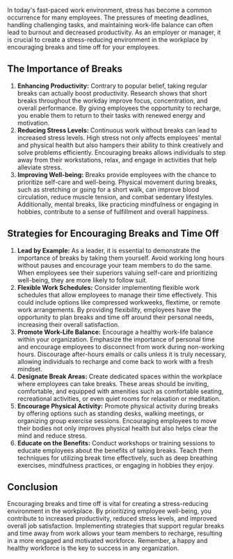 
In today's fast-paced work environment, stress has become a common occurrence for many employees. The pressures of meeting deadlines, handling challenging tasks, and maintaining work-life balance can often lead to burnout and decreased productivity. As an employer or manager, it is crucial to create a stress-reducing environment in the workplace by encouraging breaks and time off for your employees.

## The Importance of Breaks

1. **Enhancing Productivity:** Contrary to popular belief, taking regular breaks can actually boost productivity. Research shows that short breaks throughout the workday improve focus, concentration, and overall performance. By giving employees the opportunity to recharge, you enable them to return to their tasks with renewed energy and motivation.
2. **Reducing Stress Levels:** Continuous work without breaks can lead to increased stress levels. High stress not only affects employees' mental and physical health but also hampers their ability to think creatively and solve problems efficiently. Encouraging breaks allows individuals to step away from their workstations, relax, and engage in activities that help alleviate stress.
3. **Improving Well-being:** Breaks provide employees with the chance to prioritize self-care and well-being. Physical movement during breaks, such as stretching or going for a short walk, can improve blood circulation, reduce muscle tension, and combat sedentary lifestyles. Additionally, mental breaks, like practicing mindfulness or engaging in hobbies, contribute to a sense of fulfillment and overall happiness.

## Strategies for Encouraging Breaks and Time Off

1. **Lead by Example:** As a leader, it is essential to demonstrate the importance of breaks by taking them yourself. Avoid working long hours without pauses and encourage your team members to do the same. When employees see their superiors valuing self-care and prioritizing well-being, they are more likely to follow suit.
2. **Flexible Work Schedules:** Consider implementing flexible work schedules that allow employees to manage their time effectively. This could include options like compressed workweeks, flextime, or remote work arrangements. By providing flexibility, employees have the opportunity to plan breaks and time off around their personal needs, increasing their overall satisfaction.
3. **Promote Work-Life Balance:** Encourage a healthy work-life balance within your organization. Emphasize the importance of personal time and encourage employees to disconnect from work during non-working hours. Discourage after-hours emails or calls unless it is truly necessary, allowing individuals to recharge and come back to work with a fresh mindset.
4. **Designate Break Areas:** Create dedicated spaces within the workplace where employees can take breaks. These areas should be inviting, comfortable, and equipped with amenities such as comfortable seating, recreational activities, or even quiet rooms for relaxation or meditation.
5. **Encourage Physical Activity:** Promote physical activity during breaks by offering options such as standing desks, walking meetings, or organizing group exercise sessions. Encouraging employees to move their bodies not only improves physical health but also helps clear the mind and reduce stress.
6. **Educate on the Benefits:** Conduct workshops or training sessions to educate employees about the benefits of taking breaks. Teach them techniques for utilizing break time effectively, such as deep breathing exercises, mindfulness practices, or engaging in hobbies they enjoy.

## Conclusion

Encouraging breaks and time off is vital for creating a stress-reducing environment in the workplace. By prioritizing employee well-being, you contribute to increased productivity, reduced stress levels, and improved overall job satisfaction. Implementing strategies that support regular breaks and time away from work allows your team members to recharge, resulting in a more engaged and motivated workforce. Remember, a happy and healthy workforce is the key to success in any organization.
